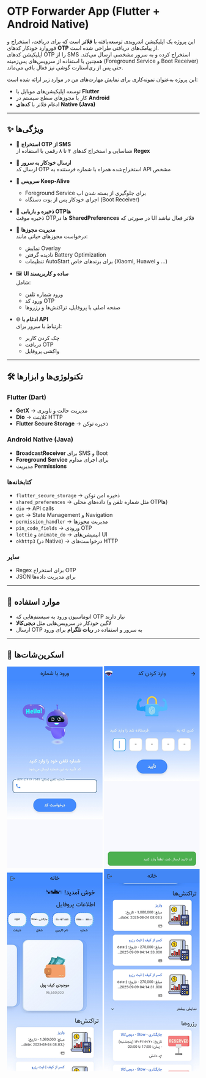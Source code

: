 # OTP Forwarder App (Flutter + Android Native)

این پروژه یک اپلیکیشن اندرویدی توسعه‌یافته با **فلاتر** است که برای دریافت، استخراج و فوروارد خودکار کدهای **OTP** از پیامک‌های دریافتی طراحی شده است.  
اپلیکیشن کدهای OTP را از SMS استخراج کرده و به سرور مشخصی ارسال می‌کند. همچنین با استفاده از سرویس‌های پس‌زمینه (Foreground Service و Boot Receiver) حتی پس از ری‌استارت گوشی نیز فعال باقی می‌ماند.  

این پروژه به‌عنوان نمونه‌کاری برای نمایش مهارت‌های من در موارد زیر ارائه شده است:
- توسعه اپلیکیشن‌های موبایل با **Flutter**
- کار با مجوزهای سطح سیستم در **Android**
- ادغام فلاتر با **کدهای Native (Java)**

---

## ✨ ویژگی‌ها

- 📩 **استخراج OTP از SMS**  
  شناسایی و استخراج کدهای ۴ تا ۸ رقمی با استفاده از **Regex**  

- 🚀 **ارسال خودکار به سرور**  
  ارسال کد OTP استخراج‌شده همراه با شماره فرستنده به API مشخص  

- 🔄 **سرویس Keep-Alive**  
  - Foreground Service برای جلوگیری از بسته شدن اپ  
  - اجرای خودکار پس از بوت دستگاه (Boot Receiver)  

- 💾 **ذخیره و بازیابی OTPها**  
  ذخیره موقت OTPها در **SharedPreferences** در صورتی که UI فلاتر فعال نباشد  

- 🔑 **مدیریت مجوزها**  
  درخواست مجوزهای حیاتی مانند:  
  - نمایش Overlay  
  - نادیده گرفتن Battery Optimization  
  - تنظیمات AutoStart برای برندهای خاص (Xiaomi, Huawei و ...)  

- 🖼 **UI ساده و کاربرپسند**  
  شامل:  
  - ورود شماره تلفن  
  - ورود کد OTP  
  - صفحه اصلی با پروفایل، تراکنش‌ها و رزروها  

- 🌐 **ادغام با API**  
  ارتباط با سرور برای:  
  - چک کردن کاربر  
  - دریافت OTP  
  - واکشی پروفایل  

---

## 🛠 تکنولوژی‌ها و ابزارها

### Flutter (Dart)
- **GetX** → مدیریت حالت و ناوبری  
- **Dio** → کلاینت HTTP  
- **Flutter Secure Storage** → ذخیره توکن  

### Android Native (Java)
- **BroadcastReceiver** برای SMS و Boot  
- **Foreground Service** برای اجرای مداوم  
- مدیریت **Permissions**  

### کتابخانه‌ها
- `flutter_secure_storage` → ذخیره امن توکن  
- `shared_preferences` → داده‌های محلی (مثل شماره تلفن و OTPها)  
- `dio` → API calls  
- `get` → State Management و Navigation  
- `permission_handler` → مدیریت مجوزها  
- `pin_code_fields` → ورودی OTP  
- `lottie` و `animate_do` → انیمیشن‌های UI  
- `okhttp3` (در Native) → درخواست‌های HTTP  

### سایر
- Regex برای استخراج OTP  
- JSON برای مدیریت داده‌ها  

---

## 📱 موارد استفاده
- اتوماسیون ورود به سیستم‌هایی که OTP نیاز دارند  
- لاگین خودکار در سرویس‌هایی مثل **دیجی‌کالا**  
- ارسال OTP به سرور و استفاده در **ربات تلگرام** برای ورود  

---

## 📸 اسکرین‌شات‌ها

<p align="center">
  <img src="https://github.com/mahdi-xdev/Digikala_sms_Forwarder/blob/main/ScreenShots/Phone_Number.jpg" width="250" />
  <img src="https://github.com/mahdi-xdev/Digikala_sms_Forwarder/blob/main/ScreenShots/Code.jpg" width="250" />
  <img src="https://github.com/mahdi-xdev/Digikala_sms_Forwarder/blob/main/ScreenShots/MainPage.jpg" width="250" />
  <img src="https://github.com/mahdi-xdev/Digikala_sms_Forwarder/blob/main/ScreenShots/TransactionsAndReserved.jpg" width="250" />
</p>

